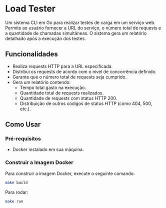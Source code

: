 # Load Tester

Um sistema CLI em Go para realizar testes de carga em um serviço web. Permite ao usuário fornecer a URL do serviço, o número total de requests e a quantidade de chamadas simultâneas. O sistema gera um relatório detalhado após a execução dos testes.

## Funcionalidades

- Realiza requests HTTP para a URL especificada.
- Distribui os requests de acordo com o nível de concorrência definido.
- Garante que o número total de requests seja cumprido.
- Gera um relatório contendo:
    - Tempo total gasto na execução.
    - Quantidade total de requests realizados.
    - Quantidade de requests com status HTTP 200.
    - Distribuição de outros códigos de status HTTP (como 404, 500, etc.).

## Como Usar

### Pré-requisitos

- Docker instalado em sua máquina.

### Construir a Imagem Docker

Para construir a imagem Docker, execute o seguinte comando:

```bash
make build
```

Para rodar: 
```bash
make run